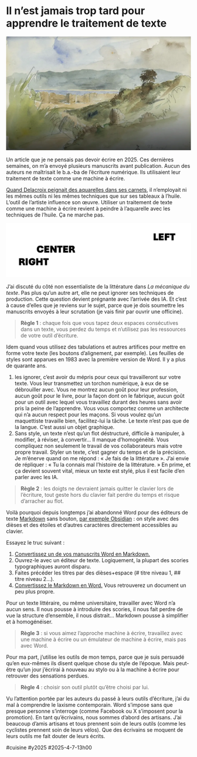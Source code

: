 # Il n’est jamais trop tard pour apprendre le traitement de texte

![Tanger, Delacroix](_i/delacroix.webp)

Un article que je ne pensais pas devoir écrire en 2025. Ces dernières semaines, on m’a envoyé plusieurs manuscrits avant publication. Aucun des auteurs ne maîtrisait le b.a.-ba de l’écriture numérique. Ils utilisaient leur traitement de texte comme une machine à écrire.

[Quand Delacroix peignait des aquarelles dans ses carnets](https://artsandculture.google.com/story/8wWxRHM4S4Go9w?hl=fr), il n’employait ni les mêmes outils ni les mêmes techniques que sur ses tableaux à l’huile. L’outil de l’artiste influence son œuvre. Utiliser un traitement de texte comme une machine à écrire revient à peindre à l’aquarelle avec les techniques de l’huile. Ça ne marche pas.

![Typohraphique inversée](_i/illusion.png)

J’ai discuté du côté non essentialiste de la littérature dans *La mécanique du texte*. Pas plus qu’un autre art, elle ne peut ignorer ses techniques de production. Cette question devient prégnante avec l’arrivée des IA. Et c’est à cause d’elles que je reviens sur le sujet, parce que je dois soumettre les manuscrits envoyés à leur scrutation (je vais finir par ouvrir une officine).

> **Règle 1** : chaque fois que vous tapez deux espaces consécutives dans un texte, vous perdez du temps et n’utilisez pas les ressources de votre outil d’écriture.

Idem quand vous utilisez des tabulations et autres artifices pour mettre en forme votre texte (les boutons d’alignement, par exemple). Les feuilles de styles sont apparues en 1983 avec la première version de Word. Il y a plus de quarante ans.

1. les ignorer, c’est avoir du mépris pour ceux qui travailleront sur votre texte. Vous leur transmettez un torchon numérique, à eux de se débrouiller avec. Vous ne montrez aucun goût pour leur profession, aucun goût pour le livre, pour la façon dont on le fabrique, aucun goût pour un outil avec lequel vous travaillez durant des heures sans avoir pris la peine de l’apprendre. Vous vous comportez comme un architecte qui n’a aucun respect pour les maçons. Si vous voulez qu’un maquettiste travaille bien, facilitez-lui la tâche. Le texte n’est pas que de la langue. C’est aussi un objet graphique.
2. Sans style, un texte n’est qu’un flot déstructuré, difficile à manipuler, à modifier, à réviser, à convertir… Il manque d’homogénéité. Vous compliquez non seulement le travail de vos collaborateurs mais votre propre travail. Styler un texte, c’est gagner du temps et de la précision. Je m’énerve quand on me répond : « Je fais de la littérature ». J’ai envie de répliquer : « Tu la connais mal l’histoire de la littérature. » En prime, et ça devient souvent vital, mieux un texte est stylé, plus il est facile d’en parler avec les IA.

> **Règle 2** : les doigts ne devraient jamais quitter le clavier lors de l’écriture, tout geste hors du clavier fait perdre du temps et risque d’arracher au flot.

Voilà pourquoi depuis longtemps j’ai abandonné Word pour des éditeurs de texte [Markdown](https://fr.wikipedia.org/wiki/Markdown) sans bouton, [par exemple Obsidian](https://tcrouzet.com/2024/12/25/un-an-avec-obsidian/) : on style avec des dièses et des étoiles et d’autres caractères directement accessibles au clavier.

Essayez le truc suivant :

1. [Convertissez un de vos manuscrits Word en Markdown.](https://products.aspose.app/words/conversion/docx-to-md)
2. Ouvrez-le avec un éditeur de texte. Logiquement, la plupart des scories typographiques auront disparu.
3. Faites précéder les titres par des dièses+espace (# titre niveau 1, ## titre niveau 2…).
4. [Convertissez le Markdown en Word.](https://products.aspose.app/words/conversion/md-to-docx) Vous retrouverez un document un peu plus propre.

Pour un texte littéraire, ou même universitaire, travailler avec Word n’a aucun sens. Il nous pousse à introduire des scories, il nous fait perdre de vue la structure d’ensemble, il nous distrait… Markdown pousse à simplifier et à homogénéiser.

>**Règle 3** : si vous aimez l’approche machine à écrire, travaillez avec une machine à écrire ou un émulateur de machine à écrire, mais pas avec Word.

Pour ma part, j’utilise les outils de mon temps, parce que je suis persuadé qu’en eux-mêmes ils disent quelque chose du style de l’époque. Mais peut-être qu’un jour j’écrirai à nouveau au stylo ou à la machine à écrire pour retrouver des sensations perdues.

> **Règle 4** : choisir son outil plutôt qu’être choisi par lui.

Vu l’attention portée par les auteurs du passé à leurs outils d’écriture, j’ai du mal à comprendre le laxisme contemporain. Word s’impose sans que presque personne s’interroge (comme Facebook ou X s’imposent pour la promotion). En tant qu’écrivains, nous sommes d’abord des artisans. J’ai beaucoup d’amis artisans et tous prennent soin de leurs outils (comme les cyclistes prennent soin de leurs vélos). Que des écrivains se moquent de leurs outils me fait douter de leurs écrits. 

#cuisine #y2025 #2025-4-7-13h00
